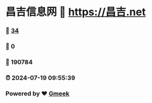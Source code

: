 # 昌吉信息网 :link: https://昌吉.net 
### :page_facing_up: [34](https://昌吉.net/tag.html) 
### :speech_balloon: 0 
### :hibiscus: 190784 
### :alarm_clock: 2024-07-19 09:55:39 
### Powered by :heart: [Gmeek](https://github.com/Meekdai/Gmeek)
